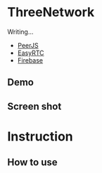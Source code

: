 # ThreeNetwork

Writing...

- [PeerJS](http://peerjs.com/)
- [EasyRTC](https://easyrtc.com/)
- [Firebase](https://firebase.google.com/)

## Demo

## Screen shot

# Instruction

## How to use
